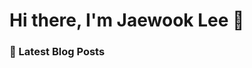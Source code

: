<!-- ./REAME.md -->
# Hi there, I'm Jaewook Lee  👋 
### 📕 Latest Blog Posts
<!-- BLOG-POST-LIST:START -->
<!-- BLOG-POST-LIST:END -->
